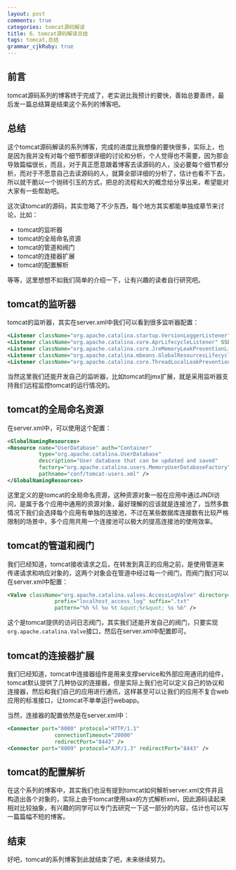 ```yaml
---
layout: post
comments: true
categories: tomcat源码解读
title: 6、tomcat源码解读总结 
tags: tomcat,总结
grammar_cjkRuby: true
---
```


## 前言

tomcat源码系列的博客终于完成了，老实说比我预计的要快，善始总要善终，最后发一篇总结算是结束这个系列的博客吧。

## 总结

这个tomcat源码解读的系列博客，完成的进度比我想像的要快很多，实际上，也是因为我并没有对每个细节都很详细的讨论和分析，个人觉得也不需要，因为那会导致篇幅很长，而且，对于真正愿意跟着博客去读源码的人，没必要每个细节都分析，而对于不愿意自己去读源码的人，就算全部详细的分析了，估计也看不下去，所以就干脆以一个抛砖引玉的方式，把总的流程和大的概念给分享出来，希望能对大家有一些帮助吧。

这次读tomcat的源码，其实忽略了不少东西，每个地方其实都能单独成章节来讨论，比如：

* tomcat的监听器
* tomcat的全局命名资源
* tomcat的管道和阀门
* tomcat的连接器扩展
* tomcat的配置解析

等等，这里想想不如我们简单的介绍一下，让有兴趣的读者自行研究吧。

## tomcat的监听器

tomcat的监听器，其实在server.xml中我们可以看到很多监听器配置：

```xml
<Listener className="org.apache.catalina.startup.VersionLoggerListener" />
<Listener className="org.apache.catalina.core.AprLifecycleListener" SSLEngine="on" />
<Listener className="org.apache.catalina.core.JreMemoryLeakPreventionListener" />
<Listener className="org.apache.catalina.mbeans.GlobalResourcesLifecycleListener" />
<Listener className="org.apache.catalina.core.ThreadLocalLeakPreventionListener" />
```

当然这里我们还能开发自己的监听器，比如tomcat的jmx扩展，就是采用监听器支持我们远程监控tomcat的运行情况的。

## tomcat的全局命名资源

在server.xml中，可以使用这个配置：

```xml
<GlobalNamingResources>
<Resource name="UserDatabase" auth="Container"
          type="org.apache.catalina.UserDatabase"
          description="User database that can be updated and saved"
          factory="org.apache.catalina.users.MemoryUserDatabaseFactory"
          pathname="conf/tomcat-users.xml" />
</GlobalNamingResources>
```

这里定义的是tomcat的全局命名资源，这种资源对象一般在应用中通过JNDI访问，是属于各个应用中通用的资源对象，最好理解的应该就是连接池了，当然多数情况下我们会选择每个应用有单独的连接池，不过在某些数据库连接数有比较严格限制的场景中，多个应用共用一个连接池可以极大的提高连接池的使用效率。

## tomcat的管道和阀门

我们已经知道，tomcat接收请求之后，在转发到真正的应用之前，是使用管道来传递请求和响应对象的，这两个对象会在管道中经过每一个阀门，而阀门我们可以在server.xml中配置：

```xml
<Valve className="org.apache.catalina.valves.AccessLogValve" directory="${catalina.base}/logs"
               prefix="localhost_access_log" suffix=".txt"
               pattern="%h %l %u %t &quot;%r&quot; %s %b" />
```

这个是tomcat提供的访问日志阀门，其实我们还能开发自己的阀门，只要实现`org.apache.catalina.Valve`接口，然后在server.xml中配置即可。

## tomcat的连接器扩展

我们已经知道，tomcat中连接器组件是用来支撑service和外部应用通讯的组件，tomcat默认提供了几种协议的连接器，但是实际上我们也可以定义自己的协议和连接器，然后和我们自己的应用进行通讯，这样甚至可以让我们的应用不复合web应用的标准接口，让tomcat不单单运行webapp。

当然，连接器的配置依然是在server.xml中：

```xml
<Connector port="8080" protocol="HTTP/1.1"
               connectionTimeout="20000"
               redirectPort="8443" />
<Connector port="8009" protocol="AJP/1.3" redirectPort="8443" />
```

## tomcat的配置解析

在这个系列的博客中，其实我们也没有提到tomcat如何解析server.xml文件并且构造出各个对象的，实际上由于tomcat使用sax的方式解析xml，因此源码读起来相对比较抽象，有兴趣的同学可以专门去研究一下这一部分的内容，估计也可以写一篇篇幅不短的博客。

## 结束

好吧，tomcat的系列博客到此就结束了吧，未来继续努力。